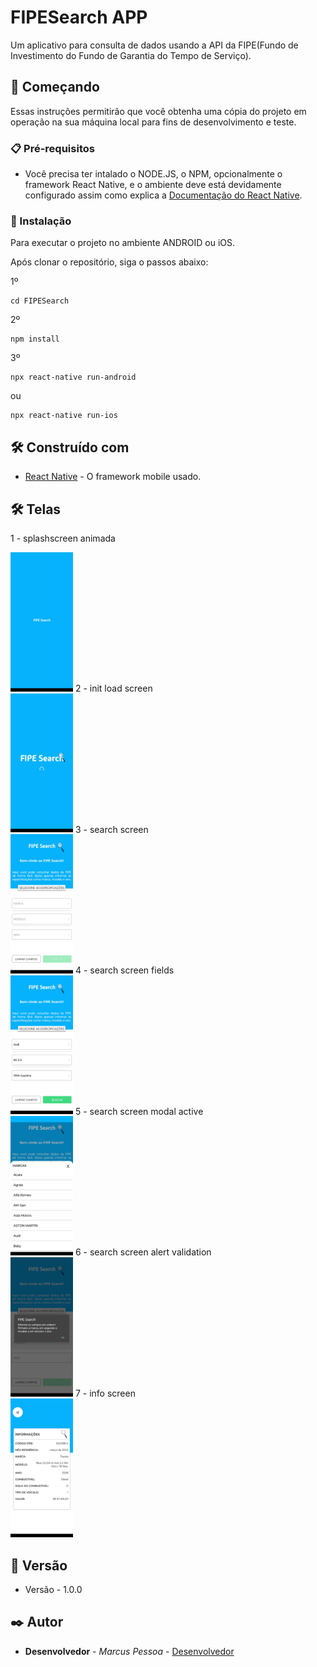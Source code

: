 # FIPESearch APP

Um aplicativo para consulta de dados usando a API da FIPE(Fundo de Investimento do Fundo de Garantia do Tempo de Serviço).

## 🚀 Começando

Essas instruções permitirão que você obtenha uma cópia do projeto em operação na sua máquina local para fins de desenvolvimento e teste.

### 📋 Pré-requisitos

- Você precisa ter intalado o NODE.JS, o NPM, opcionalmente o framework React Native, e o ambiente deve está devidamente configurado assim como explica a [Documentação do React Native](https://reactnative.dev/docs/0.71/environment-setup).

### 🔧 Instalação

Para executar o projeto no ambiente ANDROID ou iOS.

Após clonar o repositório, siga o passos abaixo:

1º

```
cd FIPESearch
```

2º

```
npm install
```

3º

```
npx react-native run-android
```

ou

```
npx react-native run-ios
```

## 🛠️ Construído com

- [React Native](https://reactnative.dev/) - O framework mobile usado.

## 🛠️ Telas

1 - splashscreen animada

<img width="100px" src="https://github.com/marcusvictorpessoa/FIPESearch/blob/main/screens/01%20splashscreen%20animada.jpeg" />
2 - init load screen
<br>
<img width="100px" src="https://github.com/marcusvictorpessoa/FIPESearch/blob/main/screens/02%20init%20load%20screen.jpeg" />
3 - search screen
<br>
<img width="100px" src="https://github.com/marcusvictorpessoa/FIPESearch/blob/main/screens/03%20search%20screen.jpeg" />
4 -  search screen fields
<br>
<img width="100px" src="https://github.com/marcusvictorpessoa/FIPESearch/blob/main/screens/04%20search%20screen%20fields.jpeg" />
5 - search screen modal active
<br>
<img width="100px" src="https://github.com/marcusvictorpessoa/FIPESearch/blob/main/screens/05%20search%20screen%20modal%20active.jpeg" />
6 - search screen alert validation
<br>
<img width="100px" src="https://github.com/marcusvictorpessoa/FIPESearch/blob/main/screens/06%20search%20screen%20alert%20validation.jpeg" />
7 - info screen
<br>
<img width="100px" src="https://github.com/marcusvictorpessoa/FIPESearch/blob/main/screens/07%20info%20screen.jpeg" />


## 📌 Versão

- Versão - 1.0.0

## ✒️ Autor

- **Desenvolvedor** - _Marcus Pessoa_ - [Desenvolvedor](https://github.com/linkParaPerfil)
